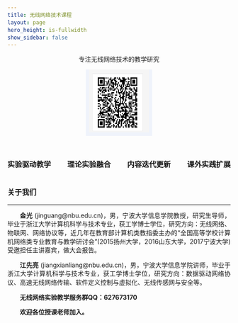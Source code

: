 ```yaml
---
title: 无线网络技术课程
layout: page
hero_height: is-fullwidth
show_sidebar: false
---
```


<link rel="stylesheet" href="https://cdnjs.cloudflare.com/ajax/libs/font-awesome/5.15.4/css/all.min.css">

<div>
      <div align="center">
        <p>专注无线网络技术的教学研究</p>
        <img align="central" src="img/sycodes.png"  width="150" height="150">
        <br />
      </div>
</div>

<div style="display:flex;justify-content: space-between;">
         <div style="padding-top:25px;"> <i class="fa fa-rocket fa-lg"></i><h3>实验驱动教学</h3></div>
         <div style="padding-top:25px;"><i class="fa fa-clock-o fa-lg"></i> <h3>理论实验融合</h3></div>
         <div style="padding-top:25px;"> <i class="fa fa-gears fa-lg"></i><h3>内容迭代更新</h3></div>
         <div style="padding-top:25px;"> <i class="fa fa-magic fa-lg"></i><h3>课外实践扩展</h3></div>
</div>



### 关于我们
----------------------
<div>
<p style="text-indent:2em; text-align:justify;line-height:140%;margin-bottom:2px;"><strong>金光</strong> (jinguang@nbu.edu.cn)，男，宁波大学信息学院教授，研究生导师，毕业于浙江大学计算机科学与技术专业，获工学博士学位，研究方向：无线网络、物联网、网络协议等，近几年在教育部计算机类教指委主办的“全国高等学校计算机网络类专业教育与教学研讨会”(2015扬州大学，2016山东大学，2017宁波大学)受邀担任主讲嘉宾，做大会报告。</p>
<p style="text-indent:2em; text-align:justify;line-height:140%;margin-bottom:2px;"><strong>江先亮</strong> (jiangxianliang@nbu.edu.cn)，男，宁波大学信息学院讲师，毕业于浙江大学计算机科学与技术专业，获工学博士学位，研究方向：数据驱动网络协议、高速无线网络传输、软件定义控制与虚拟化、无线传感网与安全等。</p>
<p style="text-indent:2em; text-align:justify;line-height:140%;margin-bottom:2px;word-break:break-all;"><strong>无线网络实验教学服务群QQ：627673170</strong></p>
<p style="text-indent:2em; text-align:justify;line-height:140%;margin-bottom:2px;word-break:break-all;"><strong>欢迎各位授课老师加入。</strong></p></div>